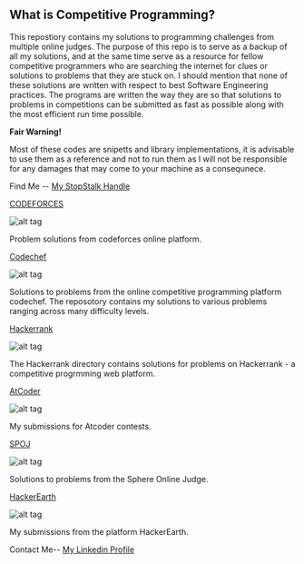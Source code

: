 ## What is Competitive Programming?

This repostiory contains my solutions to programming challenges from multiple online judges. The purpose of this repo is to serve as a backup of all my solutions, and at the same time serve as a resource for fellow competitive programmers who are searching the internet for clues or solutions to problems that they are stuck on.
I should mention that none of these solutions are written with respect to best Software Engineering practices. The programs are written the way they are so that solutions to problems in competitions can be submitted as fast as possible along with the most efficient run time possible.

**Fair Warning!** 

Most of these codes are snipetts and library implementations, it is advisable to use them as a reference and not to run them as I will not be responsible for any damages that may come to your machine as a consequnece.

Find Me -- [My StopStalk Handle](https://www.stopstalk.com/user/profile/masterchief_01)

[CODEFORCES](https://codeforces.com/profile/masterchief_01)

![alt tag](https://sta.codeforces.com/s/58601/images/codeforces-vs-coronavirus-65.png)

Problem solutions from codeforces online platform.


[Codechef](https://www.codechef.com/users/masterchief_01)

![alt tag](https://upload.wikimedia.org/wikipedia/en/thumb/7/7b/Codechef%28new%29_logo.svg/320px-Codechef%28new%29_logo.svg.png)

Solutions to problems from the online competitive programming platform codechef.
The reposotory contains my solutions to various problems ranging across many difficulty levels.


[Hackerrank](https://www.hackerrank.com/masterchief_01) 

![alt tag](https://upload.wikimedia.org/wikipedia/commons/thumb/4/40/HackerRank_Icon-1000px.png/240px-HackerRank_Icon-1000px.png)


The Hackerrank directory contains solutions for problems on Hackerrank - a competitive progrmming web platform.


[AtCoder](https://atcoder.jp/users/masterchief_01)

![alt tag](https://img.atcoder.jp/assets/atcoder.png)

My submissions for Atcoder contests.


[SPOJ](https://www.spoj.com/) 

![alt tag](https://stx1.spoj.com/gfx/2015e.png)

Solutions to problems from the Sphere Online Judge.


[HackerEarth](https://www.hackerearth.com/@masterchief_01) 

![alt tag](https://upload.wikimedia.org/wikipedia/commons/thumb/e/e8/HackerEarth_logo.png/240px-HackerEarth_logo.png)

My submissions from the platform HackerEarth.

Contact Me-- [My Linkedin Profile](https://www.linkedin.com/in/pranjal-walia-53b952189/)
